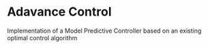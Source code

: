 # Adavance Control 
Implementation of a Model Predictive Controller based on an existing optimal control algorithm
